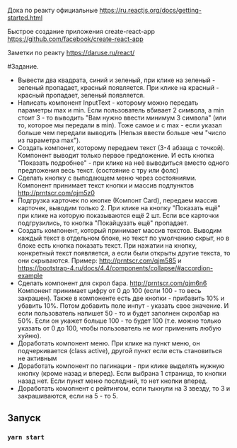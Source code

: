 Дока по реакту официальные
https://ru.reactjs.org/docs/getting-started.html

Быстрое создание приложения create-react-app
https://github.com/facebook/create-react-app

Заметки по реакту
https://daruse.ru/react/

#Задание.

- Вывести два квадрата, синий и зеленый, при клике на зеленый - зеленый пропадает, 
красный появляется. При клике на красный - красный пропадает, зеленый появляется.
- Написать компонент InputText - которому можно передать параметры max и min.
Если пользователь вбивает 2 символа, а min стоит 3 - то выводить "Вам нужно ввести минимум 3 символа"
(или то, которое мы передали в min). Тоже самое и с max - если указал больше чем передали
выводить (Нельзя ввести больше чем "число из параметра max").
- Создать компонет, которому передаем текст (3-4 абзаца с точкой). Компонент выводит только
первое предложение. И есть кнопка "Показать подробнее" - при клике на неё выводиться вместо одного
предложения весь текст. (состояние с тру или фолс)
- Сделать кнопку с выподающем меню через состояниями. Компонент принимает текст кнопки и массив
подпунктов http://prntscr.com/qjm5z0
- Подгрузка карточек по кнопке (Компонт Card), передаем массив карточек, выводим только 2. При клике на кнопку
"Показать ещё" при клике на которую показываются ещё 2 шт. Если все карточки
подгрузились, то кнопка "Покайцузать ещё" пропадает.
- Создать компонент, который принимает массив текстов. Выводим каждый текст в отдельном блоке, но
текст по умолчанию скрыт, но в блоке есть кнопка показать текст. При нажатии на кнопку, конкретный
текст появляется, а если были открыты другие текста, то они скрываются.
Пример: http://prntscr.com/qjm585 и https://bootstrap-4.ru/docs/4.4/components/collapse/#accordion-example
- Сделать компонент для скрол бара. http://prntscr.com/qjm6n6
Компонент принимает цифру от 0 до 100 (если 100 - то весь закрашен).
Также в компоненте есть две кнопки - прибавить 10% и убавить 10%.
Потом добавить поле инпут - указать свое значение. И если пользователь напишет 50 - то и будет
заполнен скролбар на 50%. Если он укажет больше 100 - то будет 100 (т.е. можно только указать от 0 до 100, 
чтобы пользователь не мог применить любую хуйню).
- Доработать компонент меню. При клике на пункт меню, он подчеркивается (class active), другой пункт
если есть становиться не активным
- Доработать компонент по пагинации - при клике выделять нужную кнопку (кроме назад и вперед).
Если выбрана 1 страница, то кнопки назад нет. Если пункт меню последний, то нет кнопки вперед.
- Доработать комопнент с рейтингом, если тыкнули на 3 звезду, то 3 и закрашиваются, если на 5 - то 5.


## Запуск
### `yarn start`